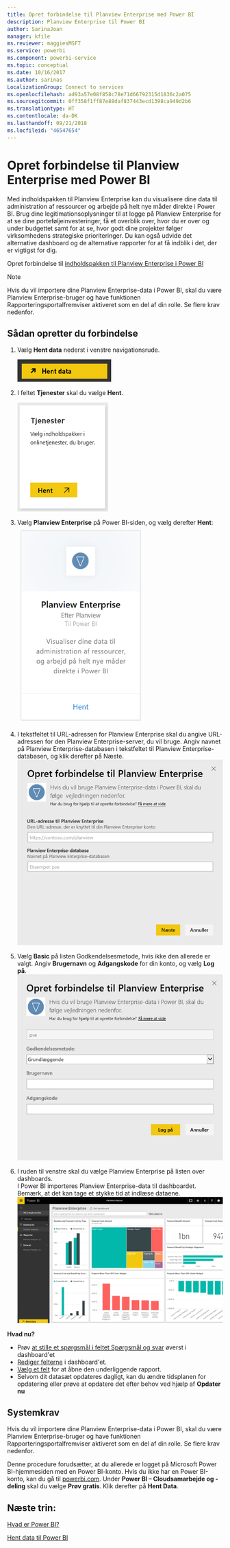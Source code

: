 ```yaml
---
title: Opret forbindelse til Planview Enterprise med Power BI
description: Planview Enterprise til Power BI
author: SarinaJoan
manager: kfile
ms.reviewer: maggiesMSFT
ms.service: powerbi
ms.component: powerbi-service
ms.topic: conceptual
ms.date: 10/16/2017
ms.author: sarinas
LocalizationGroup: Connect to services
ms.openlocfilehash: ad93a57e08f858c78e71d66792315d1836c2a075
ms.sourcegitcommit: 0ff358f1ff87e88daf837443ecd1398ca949d2b6
ms.translationtype: HT
ms.contentlocale: da-DK
ms.lasthandoff: 09/21/2018
ms.locfileid: "46547654"
---
```

# <a name="connect-to-planview-enterprise-with-power-bi"></a>Opret forbindelse til Planview Enterprise med Power BI
Med indholdspakken til Planview Enterprise kan du visualisere dine data til administration af ressourcer og arbejde på helt nye måder direkte i Power BI. Brug dine legitimationsoplysninger til at logge på Planview Enterprise for at se dine porteføljeinvesteringer, få et overblik over, hvor du er over og under budgettet samt for at se, hvor godt dine projekter følger virksomhedens strategiske prioriteringer. Du kan også udvide det alternative dashboard og de alternative rapporter for at få indblik i det, der er vigtigst for dig.

Opret forbindelse til [indholdspakken til Planview Enterprise i Power BI](https://app.powerbi.com/getdata/services/planview-enterprise)

>[!NOTE]
>Hvis du vil importere dine Planview Enterprise-data i Power BI, skal du være Planview Enterprise-bruger og have funktionen Rapporteringsportalfremviser aktiveret som en del af din rolle. Se flere krav nedenfor.

## <a name="how-to-connect"></a>Sådan opretter du forbindelse
1. Vælg **Hent data** nederst i venstre navigationsrude.
   
    ![](media/service-connect-to-planview/get.png)
2. I feltet **Tjenester** skal du vælge **Hent**.
   
    ![](media/service-connect-to-planview/services.png)
3. Vælg **Planview Enterprise** på Power BI-siden, og vælg derefter **Hent**:  
    ![](media/service-connect-to-planview/planview.png)
4. I tekstfeltet til URL-adressen for Planview Enterprise skal du angive URL-adressen for den Planview Enterprise-server, du vil bruge. Angiv navnet på Planview Enterprise-databasen i tekstfeltet til Planview Enterprise-databasen, og klik derefter på Næste.  
    ![](media/service-connect-to-planview/params.png)
5. Vælg **Basic** på listen Godkendelsesmetode, hvis ikke den allerede er valgt. Angiv **Brugernavn** og **Adgangskode** for din konto, og vælg **Log på**.  
   ![](media/service-connect-to-planview/creds.png)
6. I ruden til venstre skal du vælge Planview Enterprise på listen over dashboards.  
     I Power BI importeres Planview Enterprise-data til dashboardet. Bemærk, at det kan tage et stykke tid at indlæse dataene.  
    ![](media/service-connect-to-planview/dashboard.png)

**Hvad nu?**

* Prøv [at stille et spørgsmål i feltet Spørgsmål og svar](consumer/end-user-q-and-a.md) øverst i dashboard'et
* [Rediger felterne](service-dashboard-edit-tile.md) i dashboard'et.
* [Vælg et felt](consumer/end-user-tiles.md) for at åbne den underliggende rapport.
* Selvom dit datasæt opdateres dagligt, kan du ændre tidsplanen for opdatering eller prøve at opdatere det efter behov ved hjælp af **Opdater nu**

## <a name="system-requirements"></a>Systemkrav
Hvis du vil importere dine Planview Enterprise-data i Power BI, skal du være Planview Enterprise-bruger og have funktionen Rapporteringsportalfremviser aktiveret som en del af din rolle. Se flere krav nedenfor.

Denne procedure forudsætter, at du allerede er logget på Microsoft Power BI-hjemmesiden med en Power BI-konto. Hvis du ikke har en Power BI-konto, kan du gå til [powerbi.com](https://powerbi.microsoft.com/get-started/). Under **Power BI – Cloudsamarbejde og -deling** skal du vælge **Prøv gratis**. Klik derefter på **Hent Data**.

## <a name="next-steps"></a>Næste trin:

[Hvad er Power BI?](power-bi-overview.md)

[Hent data til Power BI](service-get-data.md)